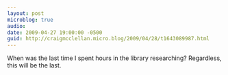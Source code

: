 ```yaml
---
layout: post
microblog: true
audio: 
date: 2009-04-27 19:00:00 -0500
guid: http://craigmcclellan.micro.blog/2009/04/28/t1643089987.html
---
```

When was the last time I spent hours in the library researching?  Regardless, this will be the last.
